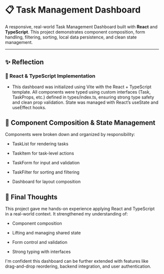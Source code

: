 # 📋 Task Management Dashboard

A responsive, real-world Task Management Dashboard built with **React** and **TypeScript**. This project demonstrates component composition, form handling, filtering, sorting, local data persistence, and clean state management.

---

## ✨ Reflection
### 📌 React & TypeScript Implementation
- This dashboard was initialized using Vite with the React + TypeScript template. All components were typed using custom interfaces (Task, TaskProps, etc.) defined in types/index.ts, ensuring strong type safety and clean prop validation. State was managed with React’s useState and useEffect hooks.

## 🧩 Component Composition & State Management
Components were broken down and organized by responsibility:

- TaskList for rendering tasks

- TaskItem for task-level actions

- TaskForm for input and validation

- TaskFilter for sorting and filtering

- Dashboard for layout composition

## 🧠 Final Thoughts
This project gave me hands-on experience applying React and TypeScript in a real-world context. It strengthened my understanding of:

- Component composition

- Lifting and managing shared state

- Form control and validation

- Strong typing with interfaces

I'm confident this dashboard can be further extended with features like drag-and-drop reordering, backend integration, and user authentication.

